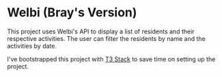 # Welbi (Bray's Version)

This project uses Welbi's API to display a list of residents and their respective activities. The user can filter the residents by name and the activities by date.

I've bootstrapped this project with [T3 Stack](https://create.t3.gg/) to save time on setting up the project.
